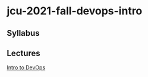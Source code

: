 # jcu-2021-fall-devops-intro

## Syllabus

## Lectures

[Intro to DevOps](lectures/00-intro/index.html)
